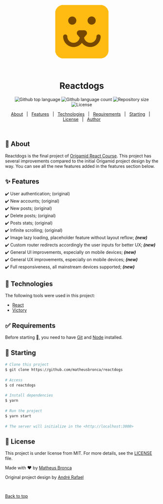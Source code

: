 <div align="center" id="top"> 
  <img src="./readme-media/icon.gif" alt="Reactdogs" />

&#xa0;

  <!-- <a href="https://reactdogs.netlify.app">Demo</a> -->
</div>

<h1 align="center">Reactdogs</h1>

<p align="center">
  <img alt="Github top language" src="https://img.shields.io/github/languages/top/matheusbronca/reactdogs?color=56BEB8">

  <img alt="Github language count" src="https://img.shields.io/github/languages/count/matheusbronca/reactdogs?color=56BEB8">

  <img alt="Repository size" src="https://img.shields.io/github/repo-size/matheusbronca/reactdogs?color=56BEB8">

  <img alt="License" src="https://img.shields.io/github/license/matheusbronca/reactdogs?color=56BEB8">

  <!-- <img alt="Github issues" src="https://img.shields.io/github/issues/{{YOUR_GITHUB_USERNAME}}/reactdogs?color=56BEB8" /> -->

  <!-- <img alt="Github forks" src="https://img.shields.io/github/forks/{{YOUR_GITHUB_USERNAME}}/reactdogs?color=56BEB8" /> -->

  <!-- <img alt="Github stars" src="https://img.shields.io/github/stars/{{YOUR_GITHUB_USERNAME}}/reactdogs?color=56BEB8" /> -->
</p>

<!-- Status -->

<!-- <h4 align="center">
	🚧  Reactdogs 🚀 Under construction...  🚧
</h4>

<hr> -->

<p align="center">
  <a href="#dart-about">About</a> &#xa0; | &#xa0; 
  <a href="#sparkles-features">Features</a> &#xa0; | &#xa0;
  <a href="#rocket-technologies">Technologies</a> &#xa0; | &#xa0;
  <a href="#white_check_mark-requirements">Requirements</a> &#xa0; | &#xa0;
  <a href="#checkered_flag-starting">Starting</a> &#xa0; | &#xa0;
  <a href="#memo-license">License</a> &#xa0; | &#xa0;
  <a href="https://github.com/matheusbronca" target="_blank">Author</a>
</p>

<br>

## :dart: About

Reactdogs is the final project of <a href="https://www.origamid.com/curso/react-completo/">Origamid React Course</a>. This project has several improvements compared to the initial Origamid project design by the way.
You can see all the new features added in the features section below.

## :sparkles: Features

:heavy_check_mark: User authentication; (original)\
:heavy_check_mark: New accounts; (original)\
:heavy_check_mark: New posts; (original)\
:heavy_check_mark: Delete posts; (original)\
:heavy_check_mark: Posts stats; (original)\
:heavy_check_mark: Infinite scrolling; (original)\
:heavy_check_mark: Image lazy loading, placeholder feature without layout reflow; <b><i>(new)</i></b>\
:heavy_check_mark: Custom router redirects accordingly the user inputs for better UX; <b><i>(new)</i></b>\
:heavy_check_mark: General UI improvements, especially on mobile devices; <b><i>(new)</i></b>\
:heavy_check_mark: General UX improvements, especially on mobile devices; <b><i>(new)</i></b>\
:heavy_check_mark: Full responsiveness, all mainstream devices supported; <b><i>(new)</i></b>

## :rocket: Technologies

The following tools were used in this project:

- [React](https://pt-br.reactjs.org/)
- [Victory](https://formidable.com/open-source/victory/)

## :white_check_mark: Requirements

Before starting :checkered_flag:, you need to have [Git](https://git-scm.com) and [Node](https://nodejs.org/en/) installed.

## :checkered_flag: Starting

```bash
# Clone this project
$ git clone https://github.com/matheusbronca/reactdogs

# Access
$ cd reactdogs

# Install dependencies
$ yarn

# Run the project
$ yarn start

# The server will initialize in the <http://localhost:3000>
```

## :memo: License

This project is under license from MIT. For more details, see the [LICENSE](LICENSE.md) file.

Made with :heart: by <a href="https://github.com/matheusbronca" target="_blank">Matheus Bronca</a>

Original project design by <a href="https://github.com/origamid" target="_blank">André Rafael</a>

&#xa0;

<a href="#top">Back to top</a>
